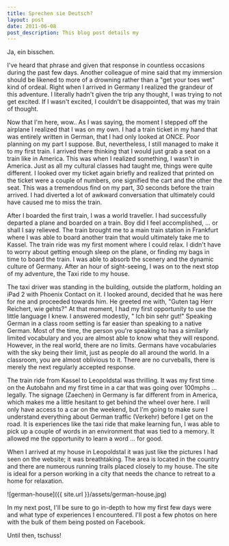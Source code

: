 ```yaml
---
title: Sprechen sie Deutsch?
layout: post
date: 2011-06-08
post_description: This blog post details my
---
```

Ja, ein bisschen.

I've heard that phrase and given that response in countless occasions during the past few days. Another colleague of mine said that my immersion should be likened to more of a drowning rather than a "get your toes wet" kind of ordeal. Right when I arrived in Germany I realized the grandeur of this adventure. I literally hadn't given the trip any thought, I was trying to not get excited. If I wasn't excited, I couldn't be disappointed, that was my train of thought.

Now that I'm here, wow.. As I was saying, the moment I stepped off the airplane I realized that I was on my own. I had a train ticket in my hand that was entirely written in German, that I had only looked at ONCE. Poor planning on my part I suppose. But, nevertheless, I still managed to make it to my first train. I arrived there thinking that I would just grab a seat on a train like in America. This was when I realized something, I wasn't in America. Just as all my cultural classes had taught me, things were quite different. I looked over my ticket again briefly and realized that printed on the ticket were a couple of numbers, one signified the cart and the other the seat. This was a tremendous find on my part, 30 seconds before the train arrived. I had diverted a lot of awkward conversation that ultimately could have caused me to miss the train.


After I boarded the first train, I was a world traveller. I had successfully departed a plane and boarded on a train. Boy did I feel accomplished, ... or shall I say relieved. The train brought me to a main train station in Frankfurt where I was able to board another train that would ultimately take me to Kassel. The train ride was my first moment where I could relax. I didn't have to worry about getting enough sleep on the plane, or finding my bags in time to board the train. I was able to absorb the scenery and the dynamic culture of Germany. After an hour of sight-seeing, I was on to the next stop of my adventure, the Taxi ride to my house.


The taxi driver was standing in the building, outside the platform, holding an iPad 2 with Phoenix Contact on it. I looked around, decided that he was here for me and proceeded towards him. He greeted me with, "Guten tag Herr Reichert, wie gehts?" At that moment, I had my first opportunity to use the little language I knew. I answered modestly, " Ich bin sehr gut!" Speaking German in a class room setting is far easier than speaking to a native German. Most of the time, the person you're speaking to has a similarly limited vocabulary and you are almost able to know what they will respond. However, in the real world, there are no limits. Germans have vocabularies with the sky being their limit, just as people do all around the world. In a classroom, you are almost oblivious to it. There are no curveballs, there is merely the next regularly accepted response.


The train ride from Kassel to Leopoldstal was thrilling. It was my first time on the Autobahn and my first time in a car that was going over 100mphs ... legally. The signage (Zaechen) in Germany is far different from in America, which makes me a little hesitant to get behind the wheel over here. I will only have access to a car on the weekend, but I'm going to make sure I understand everything about German traffic (Verkehr) before I get on the road. It is experiences like the taxi ride that make learning fun, I was able to pick up a couple of words in an environment that was tied to a memory. It allowed me the opportunity to learn a word ... for good.


When I arrived at my house in Leopoldstal it was just like the pictures I had seen on the website; it was breathtaking. The area is located in the country and there are numerous running trails placed closely to my house. The site is ideal for a person working in a city that needs the chance to retreat to a home for relaxation.

![german-house]({{ site.url }}/assets/german-house.jpg)


In my next post, I'll be sure to go in-depth to how my first few days were and what type of experiences I encountered. I'll post a few photos on here with the bulk of them being posted on Facebook.

Until then, tschuss!
